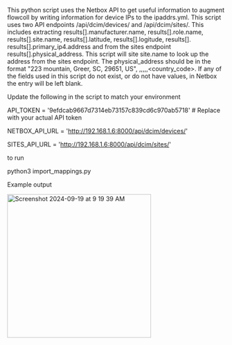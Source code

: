 This python script uses the Netbox API to get useful information to augment flowcoll by writing information for device IPs to the ipaddrs.yml. This script uses two API endpoints /api/dcim/devices/ and /api/dcim/sites/. This includes extracting results[].manufacturer.name, results[].role.name, results[].site.name, results[].latitude, results[].logitude, results[]. results[].primary_ip4.address and from the sites endpoint results[].physical_address. This script will site site.name to look up the address from the sites endpoint. The physical_address should be in the format  "223 mountain, Greer, SC, 29651, US", <street>,<city>,<state>,<country>,<zip>,<country_code>. If any of the fields used in this script do not exist, or do not have values, in Netbox the entry will be left blank. 

Update the following in the script to match your environment 

API_TOKEN = '9efdcab9667d7314eb73157c839cd6c970ab5718'  # Replace with your actual API token

NETBOX_API_URL = 'http://192.168.1.6:8000/api/dcim/devices/'

SITES_API_URL = 'http://192.168.1.6:8000/api/dcim/sites/'

to run

python3 import_mappings.py

Example output


<img width="332" alt="Screenshot 2024-09-19 at 9 19 39 AM" src="https://github.com/user-attachments/assets/4152b8b0-bfdd-41c2-bf81-42e27d3dd417">
